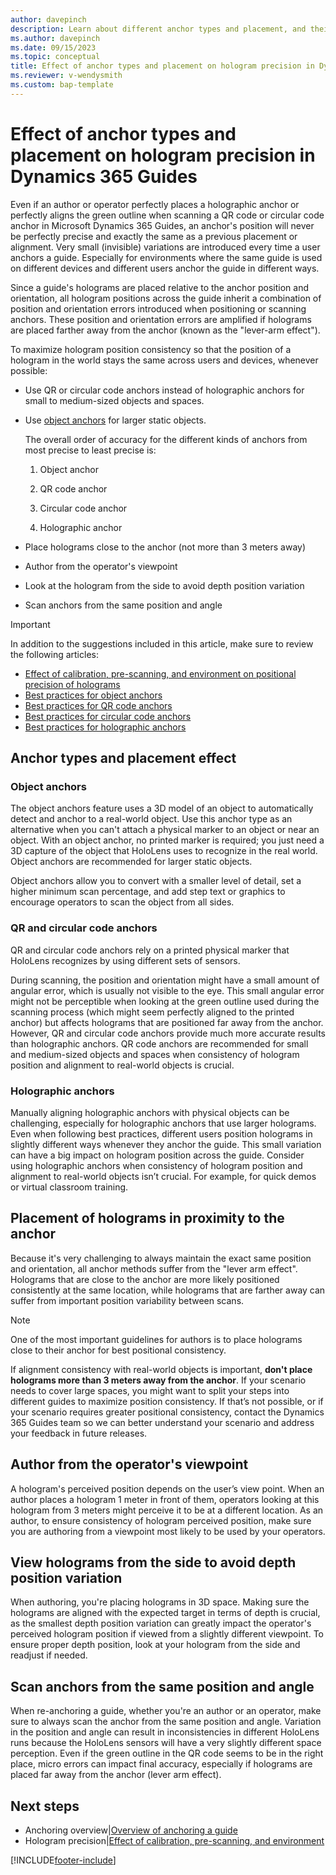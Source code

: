 ```yaml
---
author: davepinch
description: Learn about different anchor types and placement, and their effect on hologram precision in Dynamics 365 Guides. 
ms.author: davepinch
ms.date: 09/15/2023
ms.topic: conceptual
title: Effect of anchor types and placement on hologram precision in Dynamics 365 Guides
ms.reviewer: v-wendysmith
ms.custom: bap-template
---
```


# Effect of anchor types and placement on hologram precision in Dynamics 365 Guides

Even if an author or operator perfectly places a holographic anchor or perfectly aligns the green outline when scanning a QR code or circular code anchor in Microsoft Dynamics 365 Guides, an anchor's position will never be perfectly precise and exactly the same as a previous placement or alignment. Very small (invisible) variations are introduced every time a user anchors a guide. Especially for environments where the same guide is used on different devices and different users anchor the guide in different ways.

Since a guide's holograms are placed relative to the anchor position and orientation, all hologram positions across the guide inherit a combination of position and orientation errors introduced when positioning or scanning anchors. These position and orientation errors are amplified if holograms are placed farther away from the anchor (known as the "lever-arm effect").

To maximize hologram position consistency so that the position of a hologram in the world stays the same across users and devices, whenever possible:

- Use QR or circular code anchors instead of holographic anchors for small to medium-sized objects and spaces.

- Use [object anchors](pc-app-anchor-azure-object.md) for larger static objects.

    The overall order of accuracy for the different kinds of anchors from most precise to least precise is:

    1. Object anchor

    1. QR code anchor

    1. Circular code anchor

    1. Holographic anchor

- Place holograms close to the anchor (not more than 3 meters away)

- Author from the operator's viewpoint

- Look at the hologram from the side to avoid depth position variation

- Scan anchors from the same position and angle

> [!IMPORTANT]
> In addition to the suggestions included in this article, make sure to review the following articles:
>
> - [Effect of calibration, pre-scanning, and environment on positional precision of holograms](pc-app-anchor-improve-hologram-precision.md)
> - [Best practices for object anchors](pc-app-anchor-object-best-practices.md)
> - [Best practices for QR code anchors](pc-app-anchor-qr-best-practices.md)
> - [Best practices for circular code anchors](pc-app-anchor-circular-best-practices.md)
> - [Best practices for holographic anchors](pc-app-anchor-holographic-best-practices.md)

## Anchor types and placement effect

### Object anchors

The object anchors feature uses a 3D model of an object to automatically detect and anchor to a real-world object. Use this anchor type as an alternative when you can't attach a physical marker to an object or near an object. With an object anchor, no printed marker is required; you just need a 3D capture of the object that HoloLens uses to recognize in the real world. Object anchors are recommended for larger static objects.

Object anchors allow you to convert with a smaller level of detail, set a higher minimum scan percentage, and add step text or graphics to encourage operators to scan the object from all sides.

### QR and circular code anchors

QR and circular code anchors rely on a printed physical marker that HoloLens recognizes by using different sets of sensors.

During scanning, the position and orientation might have a small amount of angular error, which is usually not visible to the eye. This small angular error might not be perceptible when looking at the green outline used during the scanning process (which might seem perfectly aligned to the printed anchor) but affects holograms that are positioned far away from the anchor. However, QR and circular code anchors provide much more accurate results than holographic anchors. QR code anchors are recommended for small and medium-sized objects and spaces when consistency of hologram position and alignment to real-world objects is crucial.

### Holographic anchors

Manually aligning holographic anchors with physical objects can be challenging, especially for holographic anchors that use larger holograms. Even when following best practices, different users position holograms in slightly different ways whenever they anchor the guide. This small variation can have a big impact on hologram position across the guide. Consider using holographic anchors when consistency of hologram position and alignment to real-world objects isn’t crucial. For example, for quick demos or virtual classroom training.

## Placement of holograms in proximity to the anchor

Because it's very challenging to always maintain the exact same position and orientation, all anchor methods suffer from the "lever arm effect". Holograms that are close to the anchor are more likely positioned consistently at the same location, while holograms that are farther away can suffer from important position variability between scans.

> [!NOTE]
> One of the most important guidelines for authors is to place holograms close to their anchor for best positional consistency.

If alignment consistency with real-world objects is important, **don't place holograms more than 3 meters away from the anchor**. If your scenario needs to cover large spaces, you might want to split your steps into different guides to maximize position consistency. If that’s not possible, or if your scenario requires greater positional consistency, contact the Dynamics 365 Guides team so we can better understand your scenario and address your feedback in future releases.

## Author from the operator's viewpoint

A hologram's perceived position depends on the user’s view point. When an author places a hologram 1 meter in front of them, operators looking at this hologram from 3 meters might perceive it to be at a different location. As an author, to ensure consistency of hologram perceived position, make sure you are authoring from a viewpoint most likely to be used by your operators. 

## View holograms from the side to avoid depth position variation

When authoring, you're placing holograms in 3D space. Making sure the holograms are aligned with the expected target in terms of depth is crucial, as the smallest depth position variation can greatly impact the operator's perceived hologram position if viewed from a slightly different viewpoint. To ensure proper depth position, look at your hologram from the side and readjust if needed.  

## Scan anchors from the same position and angle

When re-anchoring a guide, whether you're an author or an operator, make sure to always scan the anchor from the same position and angle. Variation in the position and angle can result in inconsistencies in different HoloLens runs because the HoloLens sensors will have a very slightly different space perception. Even if the green outline in the QR code seems to be in the right place, micro errors can impact final accuracy, especially if holograms are placed far away from the anchor (lever arm effect).

## Next steps

- Anchoring overview|[Overview of anchoring a guide](pc-app-anchor.md)
- Hologram precision|[Effect of calibration, pre-scanning, and environment](pc-app-anchor-improve-hologram-precision.md)

[!INCLUDE[footer-include](../includes/footer-banner.md)]
